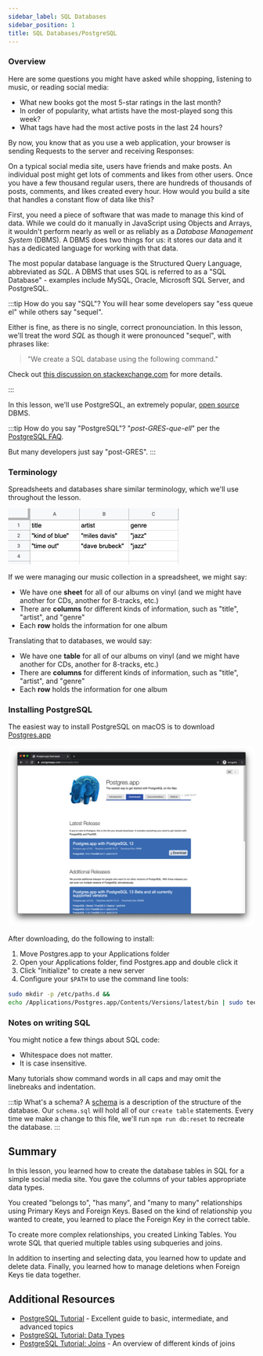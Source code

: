```yaml
---
sidebar_label: SQL Databases
sidebar_position: 1
title: SQL Databases/PostgreSQL
---
```


### Overview

Here are some questions you might have asked while shopping, listening to music, or reading social media:

- What new books got the most 5-star ratings in the last month?
- In order of popularity, what artists have the most-played song this week?
- What tags have had the most active posts in the last 24 hours?

By now, you know that as you use a web application, your browser is sending Requests to the server and receiving Responses:

On a typical social media site, users have friends and make posts. An individual post might get lots of comments and likes from other users. Once you have a few thousand regular users, there are hundreds of thousands of posts, comments, and likes created every hour. How would you build a site that handles a constant flow of data like this?

First, you need a piece of software that was made to manage this kind of data. While we could do it manually in JavaScript using Objects and Arrays, it wouldn't perform nearly as well or as reliably as a _Database Management System_ (DBMS). A DBMS does two things for us: it stores our data and it has a dedicated language for working with that data.

The most popular database language is the Structured Query Language, abbreviated as _SQL_. A DBMS that uses SQL is referred to as a "SQL Database" - examples include MySQL, Oracle, Microsoft SQL Server, and PostgreSQL.

:::tip How do you say "SQL"?
You will hear some developers say "ess queue el" while others say "sequel".

Either is fine, as there is no single, correct pronounciation. In this lesson, we'll treat the word _SQL_ as though it were pronounced "sequel", with phrases like:

> "We create a SQL database using the following command."

Check out [this discussion on stackexchange.com](https://softwareengineering.stackexchange.com/questions/8588/whats-the-history-of-the-non-official-pronunciation-of-sql) for more details.

:::

In this lesson, we'll use PostgreSQL, an extremely popular, [open source](https://en.wikipedia.org/wiki/Open_source) DBMS.

:::tip How do you say "PostgreSQL"?
"_post-GRES-que-ell_" per the [PostgreSQL FAQ](https://www.postgresql.org/about/press/faq/).

But many developers just say "post-GRES".
:::

### Terminology

Spreadsheets and databases share similar terminology, which we'll use throughout the lesson.

![Spreadhseet with title, artist, and genre information about two albums](./spreadsheet.png)

If we were managing our music collection in a spreadsheet, we might say:

- We have one **sheet** for all of our albums on vinyl (and we might have another for CDs, another for 8-tracks, etc.)
- There are **columns** for different kinds of information, such as "title", "artist", and "genre"
- Each **row** holds the information for one album

Translating that to databases, we would say:

- We have one **table** for all of our albums on vinyl (and we might have another for CDs, another for 8-tracks, etc.)
- There are **columns** for different kinds of information, such as "title", "artist", and "genre"
- Each **row** holds the information for one album

### Installing PostgreSQL

The easiest way to install PostgreSQL on macOS is to download [Postgres.app](https://postgresapp.com/downloads.html)

![Screenshot of The Postgressapp.com Downloads Page](./pgapp-download.png)

After downloading, do the following to install:

1. Move Postgres.app to your Applications folder
1. Open your Applications folder, find Postgres.app and double click it
1. Click "Initialize" to create a new server
1. Configure your `$PATH` to use the command line tools:

```sh
sudo mkdir -p /etc/paths.d &&
echo /Applications/Postgres.app/Contents/Versions/latest/bin | sudo tee /etc/paths.d/postgresapp
```

### Notes on writing SQL

You might notice a few things about SQL code:

- Whitespace does not matter.
- It is case insensitive.

Many tutorials show command words in all caps and may omit the linebreaks and indentation.

:::tip What's a schema?
A [schema](https://en.wikipedia.org/wiki/Database_schema) is a description of the structure of the database.
Our `schema.sql` will hold all of our `create table` statements. Every time we make a change to this file, we'll run `npm run db:reset` to recreate the database.
:::

## Summary

In this lesson, you learned how to create the database tables in SQL for a simple social media site. You gave the columns of your tables appropriate data types.

You created "belongs to", "has many", and "many to many" relationships using Primary Keys and Foreign Keys. Based on the kind of relationship you wanted to create, you learned to place the Foreign Key in the correct table.

To create more complex relationships, you created Linking Tables. You wrote SQL that queried multiple tables using subqueries and joins.

In addition to inserting and selecting data, you learned how to update and delete data. Finally, you learned how to manage deletions when Foreign Keys tie data together.

## Additional Resources

- [PostgreSQL Tutorial](https://www.postgresqltutorial.com/) - Excellent guide to basic, intermediate, and advanced topics
- [PostgreSQL Tutorial: Data Types](https://www.postgresqltutorial.com/postgresql-data-types/)
- [PostgreSQL Tutorial: Joins](https://www.postgresqltutorial.com/postgresql-joins/) - An overview of different kinds of joins
